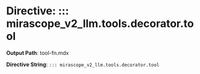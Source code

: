 # Directive: ::: mirascope_v2_llm.tools.decorator.tool

**Output Path**: tool-fn.mdx

**Directive String**: `::: mirascope_v2_llm.tools.decorator.tool`

